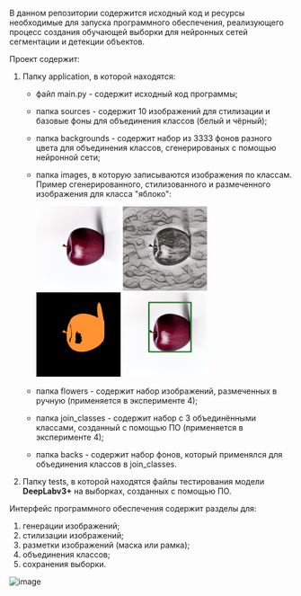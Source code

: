 В данном репозитории содержится исходный код и ресурсы необходимые для запуска программного обеспечения,
реализующего процесс создания обучающей выборки для нейронных сетей сегментации и детекции объектов.

Проект содержит:
1) Папку application, в которой находятся:
	- файл main.py - содержит исходный код программы;
	- папка sources - содержит 10 изображений для стилизации и базовые фоны для объединения классов (белый и чёрный);
	- папка backgrounds - содержит набор из 3333 фонов разного цвета для объединения классов, сгенерированых с помощью нейронной сети;
	- папка images, в которую записываются изображения по классам. Пример сгенерированного, стилизованного и размеченного изображения для класса "яблоко":

		<img src="application/images/apple/original/image0.png" width="150" height="150"> <img src="application/images/apple/stylized/image0.png" width="150" height="150">
		<img src="application/images/apple/_kmeans/image0.png" width="150" height="150"> <img src="application/images/apple/_box_kmeans/image0.png" width="150" height="150">
  
  	- папка flowers - содержит набор изображений, размеченных в ручную (применяется в эксперименте 4);
   	- папка join_classes - содержит набор с 3 объединёнными классами, созданный с помощью ПО (применяется в эксперименте 4);
   	- папка backs - содержит набор фонов, который применялся для объединения классов в join_classes.
2) Папку tests, в которой находятся файлы тестирования модели **DeepLabv3+** на выборках, созданных с помощью ПО.

Интерфейс программного обеспечения содержит разделы для:
1) генерации изображений;
2) стилизации изображений;
3) разметки изображений (маска или рамка);
4) объединения классов;
5) сохранения выборки.
   
![image](https://github.com/Siyra-24-lin/Diplom/assets/91084294/1a28c14a-c4cd-4684-a23a-d90ecace2325)



